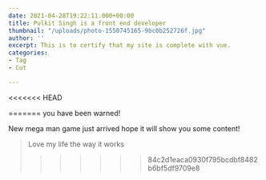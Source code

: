 ```yaml
---
date: 2021-04-28T19:22:11.000+00:00
title: Pulkit Singh is a front end developer
thumbnail: "/uploads/photo-1550745165-9bc0b252726f.jpg"
author: ''
excerpt: This is to certify that my site is complete with vue.
categories:
- Tag
- Cut

---
```

<<<<<<< HEAD

=======
you have been warned!

New mega man game just arrived hope it will show you some content! 

> Love my life the way it works 
>>>>>>> 84c2d1eaca0930f795bcdbf8482b6bf5df9709e8
